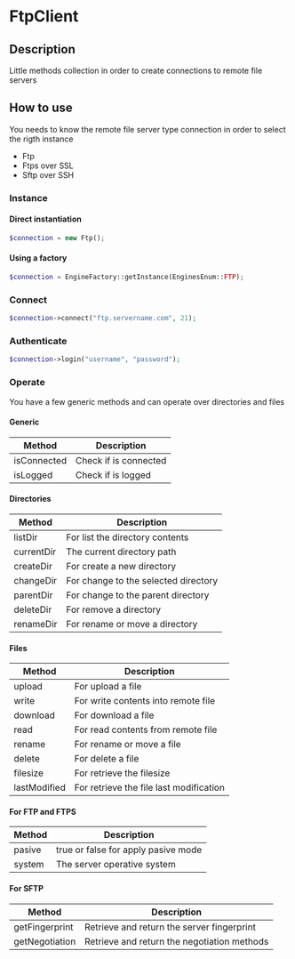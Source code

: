 # FtpClient

## Description

Little methods collection in order to create connections to remote file servers

## How to use
You needs to know the remote file server type connection in order to select the rigth instance

* Ftp
* Ftps over SSL
* Sftp over SSH


### Instance

#### Direct instantiation
```php
$connection = new Ftp();
```
#### Using a factory
```php
$connection = EngineFactory::getInstance(EnginesEnum::FTP);
```

### Connect
```php
$connection->connect("ftp.servername.com", 21);
```

### Authenticate
```php
$connection->login("username", "password");
```

### Operate
You have a few generic methods and can operate over directories and files

#### Generic

| Method       | Description |
| ------------ |-------------|
| isConnected  | Check if is connected |
| isLogged     | Check if is logged    |

#### Directories

| Method       | Description |
| ------------ |-------------|
| listDir      | For list the directory contents     |
| currentDir   | The current directory path     |
| createDir    | For create a new directory     |
| changeDir    | For change to the selected directory     |
| parentDir    | For change to the parent directory     |
| deleteDir    | For remove a directory     |
| renameDir    | For rename or move a directory     |

#### Files

| Method        | Description |
| ------------- |-------------|
| upload        | For upload a file     |
| write         | For write contents into remote file     |
| download      | For download a file     |
| read          | For read contents from remote file     |
| rename        | For rename or move a file     |
| delete        | For delete a file     |
| filesize      | For retrieve the filesize     |
| lastModified  | For retrieve the file last modification      |

#### For FTP and FTPS

| Method       | Description |
| ------------ |-------------|
| pasive       | true or false for apply pasive mode     |
| system       | The server operative system     |

#### For SFTP

| Method         | Description |
| -------------- |-------------|
| getFingerprint | Retrieve and return the server fingerprint   |
| getNegotiation | Retrieve and return the negotiation methods  |